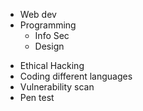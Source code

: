 * Web dev
* Programming
  * Info Sec
  * Design
- Ethical Hacking
- Coding different languages
- Vulnerability scan
- Pen test
